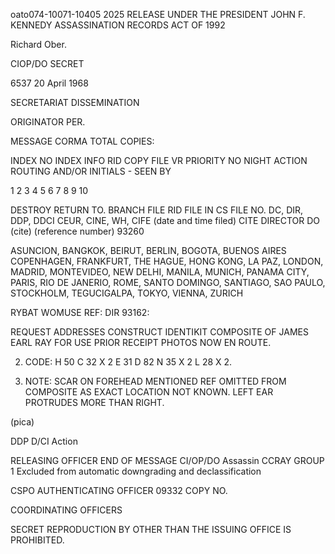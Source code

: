 oato074-10071-10405
2025 RELEASE UNDER THE PRESIDENT JOHN F. KENNEDY ASSASSINATION RECORDS ACT OF 1992

Richard Ober.

CIOP/DO SECRET

6537
20 April 1968

SECRETARIAT DISSEMINATION

ORIGINATOR
PER.

MESSAGE CORMA
TOTAL COPIES:

INDEX
NO INDEX
INFO
RID COPY
FILE
VR
PRIORITY NO NIGHT ACTION
ROUTING AND/OR INITIALS - SEEN BY

1
2
3
4
5
6
7
8
9
10

DESTROY
RETURN TO.
BRANCH
FILE RID
FILE IN CS FILE NO.
DC, DIR, DDP, DDCI
CEUR, CINE, WH, CIFE
(date and time filed)
CITE DIRECTOR
DO
(cite)
(reference number)
93260

ASUNCION, BANGKOK, BEIRUT, BERLIN, BOGOTA, BUENOS AIRES
COPENHAGEN, FRANKFURT, THE HAGUE, HONG KONG, LA PAZ, LONDON,
MADRID, MONTEVIDEO, NEW DELHI, MANILA, MUNICH, PANAMA CITY,
PARIS, RIO DE JANERIO, ROME, SANTO DOMINGO, SANTIAGO, SAO PAULO,
STOCKHOLM, TEGUCIGALPA, TOKYO, VIENNA, ZURICH

RYBAT WOMUSE
REF: DIR 93162:

REQUEST ADDRESSES CONSTRUCT IDENTIKIT COMPOSITE
OF JAMES EARL RAY FOR USE PRIOR RECEIPT PHOTOS NOW EN ROUTE.

2. CODE: H 50 C 32 X 2 E 31 D 82 N 35 X 2 L 28 X 2.

3. NOTE: SCAR ON FOREHEAD MENTIONED REF OMITTED FROM
COMPOSITE AS EXACT LOCATION NOT KNOWN. LEFT EAR PROTRUDES MORE
THAN RIGHT.

(pica)

DDP
D/CI
Action

RELEASING OFFICER
END OF MESSAGE
CI/OP/DO
Assassin
CCRAY
GROUP 1
Excluded from automatic
downgrading and
declassification

CSPO
AUTHENTICATING
OFFICER
09332
COPY NO.

COORDINATING OFFICERS

SECRET
REPRODUCTION BY OTHER THAN THE ISSUING OFFICE IS PROHIBITED.
